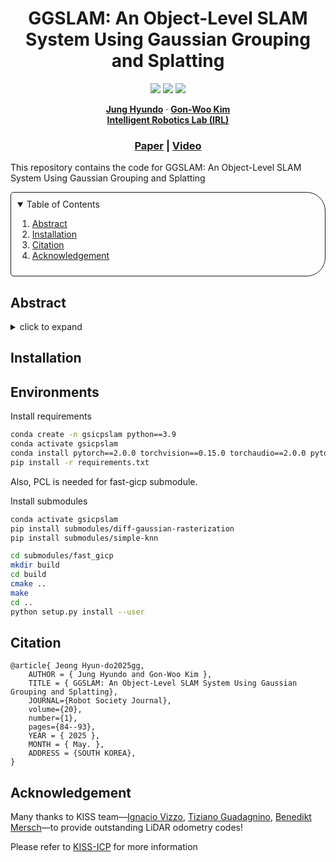 <p align="center">

  <h1 align="center"> GGSLAM: An Object-Level SLAM System Using Gaussian Grouping and Splatting </h1>

  <p align="center">
    <a href="https://github.com/ChiyunNoh/GaRLIO"><img src="https://img.shields.io/badge/-C++-blue?logo=cplusplus" /></a>
    <a href="https://github.com/ChiyunNoh/GaRLIO"><img src="https://img.shields.io/badge/Linux-FCC624?logo=linux&logoColor=black" /></a>
    <a href="https://arxiv.org/abs/2502.07703"><img src="https://img.shields.io/badge/Paper-pdf-<COLOR>.svg?style=flat-square" /></a>
    </a>
  </p>
  
  <p align="center">
    <a href="https://rpm.snu.ac.kr"><strong>Jung Hyundo</strong></a>
    ·
    <a href="https://rpm.snu.ac.kr"><strong>Gon-Woo Kim</strong></a>
    <br/>
    <a href="https://www.irl-cbnu.com/"><strong>Intelligent Robotics Lab (IRL)</strong></a>
  </p>

  <h3 align="center"><a href="https://jkros.org/xml/44009/44009.pdf">Paper</a> | <a href="https://youtu.be/">Video</a></h3>
  <div align="center"></div>
</p>

This repository contains the code for GGSLAM: An Object-Level SLAM System Using Gaussian Grouping and Splatting 

<!-- TABLE OF CONTENTS -->
<details open="open" style='padding: 10px; border-radius:5px 30px 30px 5px; border-style: solid; border-width: 1px;'>
  <summary>Table of Contents</summary>
  <ol>
    <li>
      <a href="#abstract">Abstract</a>
    </li>
    <li>
      <a href="#installation">Installation</a>
    </li>
    <li>
      <a href="#citation">Citation</a>
    </li>
    <li>
      <a href="#Acknowledgement">Acknowledgement</a>
    </li>
  </ol>
</details>


## Abstract

<details>
  <summary>click to expand</summary>
Simultaneous Localization and Mapping (SLAM) is crucial for applications such as autonomous driving, robot navigation, and 3D reconstruction. With advancements in Virtual Reality (VR) and Augmented Reality (AR), the demand for immersive and realistic experiences is increasing. This paper introduces a real-time SLAM system enhanced with object-level information using Gaussian Grouping, based on the Gaussian Splatting technique. Our system utilizes predefined masks generated
by Tracking Anything to segment objects effectively, enabling the real-time construction of high-quality 3D maps. By applying Gaussian Grouping, the system efficiently identifies static objects while integrating object-level data, maintaining the accuracy of traditional Gaussian Splatting-based SLAM. Experimental results demonstrate the system’s high accuracy and efficiency across various environments, enhancing object recognition and interaction for robots, as well as enabling natural interactions with virtual objects in VR/AR applications. This study advances SLAM technologies by providing a high-quality 3D reconstruction method that incorporates object-level information, expanding its applicability to diverse domains. </details>

## Installation

## Environments
Install requirements
```bash
conda create -n gsicpslam python==3.9
conda activate gsicpslam
conda install pytorch==2.0.0 torchvision==0.15.0 torchaudio==2.0.0 pytorch-cuda=11.8 -c pytorch -c nvidia
pip install -r requirements.txt
```
Also, PCL is needed for fast-gicp submodule.

Install submodules

```bash
conda activate gsicpslam
pip install submodules/diff-gaussian-rasterization
pip install submodules/simple-knn

cd submodules/fast_gicp
mkdir build
cd build
cmake ..
make
cd ..
python setup.py install --user
```


## Citation
```
@article{ Jeong Hyun-do2025gg,
    AUTHOR = { Jung Hyundo and Gon-Woo Kim },
    TITLE = { GGSLAM: An Object-Level SLAM System Using Gaussian Grouping and Splatting},
    JOURNAL={Robot Society Journal},
    volume={20},
    number={1},
    pages={84--93},
    YEAR = { 2025 },
    MONTH = { May. },
    ADDRESS = {SOUTH KOREA},
}
```

## Acknowledgement

Many thanks to KISS team—[Ignacio Vizzo][nacholink], [Tiziano Guadagnino][guadagninolink], [Benedikt Mersch][merschlink]—to provide outstanding LiDAR odometry codes!

Please refer to [KISS-ICP][kissicplink] for more information

[nacholink]: https://github.com/nachovizzo
[guadagninolink]: https://github.com/tizianoGuadagnino
[merschlink]: https://github.com/benemer
[kissicplink]: https://github.com/PRBonn/kiss-icp
